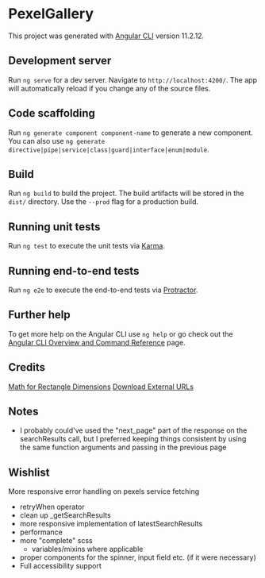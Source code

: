 # PexelGallery

This project was generated with [Angular CLI](https://github.com/angular/angular-cli) version 11.2.12.

## Development server

Run `ng serve` for a dev server. Navigate to `http://localhost:4200/`. The app will automatically reload if you change any of the source files.

## Code scaffolding

Run `ng generate component component-name` to generate a new component. You can also use `ng generate directive|pipe|service|class|guard|interface|enum|module`.

## Build

Run `ng build` to build the project. The build artifacts will be stored in the `dist/` directory. Use the `--prod` flag for a production build.

## Running unit tests

Run `ng test` to execute the unit tests via [Karma](https://karma-runner.github.io).

## Running end-to-end tests

Run `ng e2e` to execute the end-to-end tests via [Protractor](http://www.protractortest.org/).

## Further help

To get more help on the Angular CLI use `ng help` or go check out the [Angular CLI Overview and Command Reference](https://angular.io/cli) page.

## Credits

[Math for Rectangle Dimensions](https://stackoverflow.com/questions/1373035/how-do-i-scale-one-rectangle-to-the-maximum-size-possible-within-another-rectang)
[Download External URLs](https://stackoverflow.com/questions/51076581/download-images-using-html-or-javascript)

## Notes

- I probably could've used the "next_page" part of the response on the searchResults call, but I preferred keeping things consistent
  by using the same function arguments and passing in the previous page

## Wishlist

More responsive error handling on pexels service fetching
- retryWhen operator
- clean up _getSearchResults
- more responsive implementation of latestSearchResults
- performance
- more "complete" scss
  - variables/mixins where applicable
- proper components for the spinner, input field etc. (if it were necessary)
- Full accessibility support